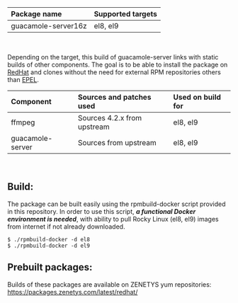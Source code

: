 | <nobr>Package name</nobr> | <nobr>Supported targets</nobr> |
| :--- | :--- |
| guacamole-server16z | el8, el9 |
<br/>

Depending on the target, this build of guacamole-server links with static
builds of other components. The goal is to be able to install the package
on [RedHat](https://www.redhat.com/) and clones without the need for
external RPM repositories others than [EPEL](https://fedoraproject.org/wiki/EPEL).

| Component           | Sources and patches used            | Used on build for    |
| :-------------------|:------------------------------------|:---------------------|
| ffmpeg              | Sources 4.2.x from upstream         | el8, el9             |
| guacamole-server    | Sources from upstream               | el8, el9             |
<br/>

## Build:

The package can be built easily using the rpmbuild-docker script provided
in this repository. In order to use this script, _**a functional Docker
environment is needed**_, with ability to pull Rocky Linux (el8, el9)
images from internet if not already downloaded.

```
$ ./rpmbuild-docker -d el8
$ ./rpmbuild-docker -d el9
```

## Prebuilt packages:

Builds of these packages are available on ZENETYS yum repositories:<br/>
https://packages.zenetys.com/latest/redhat/

